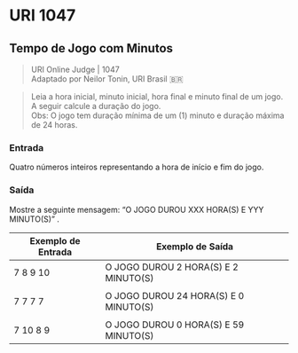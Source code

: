 # URI 1047

## Tempo de Jogo com Minutos

>URI Online Judge | 1047  
>Adaptado por Neilor Tonin, URI Brasil :brazil:  

>Leia a hora inicial, minuto inicial, hora final e minuto final de um jogo. A seguir calcule a duração do jogo.  
Obs: O jogo tem duração mínima de um (1) minuto e duração máxima de 24 horas.

### Entrada

Quatro números inteiros representando a hora de início e fim do jogo.

### Saída

Mostre a seguinte mensagem: “O JOGO DUROU XXX HORA(S) E YYY MINUTO(S)” .

| Exemplo de Entrada | Exemplo de Saída                      |
| ------------------ | ------------------------------------- |
| 7 8 9 10           | O JOGO DUROU 2 HORA(S) E 2 MINUTO(S)  |
|                    |                                       |
| 7 7 7 7            | O JOGO DUROU 24 HORA(S) E 0 MINUTO(S) |
|                    |                                       |
| 7 10 8 9           | O JOGO DUROU 0 HORA(S) E 59 MINUTO(S) |